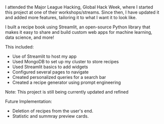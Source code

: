 I attended the Major League Hacking, Global Hack Week, where I started this project at one of their workshops/streams.
Since then, I have updated it and added more features, tailoring it to what I want it to look like.


I built a recipe book using Streamlit, an open-source Python library that makes it easy to share and build custom web apps for machine learning, data science, and more!

This included:
- Use of Streamlit to host my app
- Used MongoDB to set up my cluster to store recipes
- Used Streamlit  basics to add widgets
- Configured several pages to navigate
- Created personalized queries for a search bar
- Created a recipe generator using prompt engineering

Note: This project is still being currently updated and refined

Future Implementation:
- Deletion of recipes from the user's end.
- Statistic and summray preview cards.

